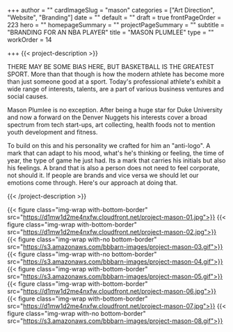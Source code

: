 +++
author = ""
cardImageSlug = "mason"
categories = ["Art Direction", "Website", "Branding"]
date = ""
default = ""
draft = true
frontPageOrder = 223
hero = ""
homepageSummary = ""
projectPageSummary = ""
subtitle = "BRANDING FOR AN NBA PLAYER"
title = "MASON PLUMLEE"
type = ""
workOrder = 14

+++
{{< project-description >}} <p>THERE MAY BE SOME BIAS HERE, BUT BASKETBALL IS THE GREATEST SPORT. More than that though is how the modern athlete has become more than just someone good at a sport. Today's professional athlete's exhibit a wide range of interests, talents, are a part of various business ventures and social causes.<p></p>Mason Plumlee is no exception. After being a huge star for Duke University and now a forward on the Denver Nuggets his interests cover a broad spectrum from tech start-ups, art collecting, health foods not to mention youth development and fitness.<p></p>To build on this and his personality we crafted for him an "anti-logo". A mark that can adapt to his mood, what's he's thinking or feeling, the time of year, the type of game he just had. Its a mark that carries his initials but also his feelings. A brand that is also a person does not need to feel corporate, not should it. If people are brands and vice versa we should let our emotions come through. Here's our approach at doing that.</p> {{< /project-description >}}

<div class="project-item">

{{< figure class="img-wrap with-bottom-border" src="https://d1mw1d2me4nxfw.cloudfront.net/project-mason-01.jpg">}}
{{< figure class="img-wrap with-bottom-border" src="https://d1mw1d2me4nxfw.cloudfront.net/project-mason-02.jpg">}}
{{< figure class="img-wrap with-no bottom-border" src="https://s3.amazonaws.com/bbbarn-images/project-mason-03.gif">}}
{{< figure class="img-wrap with-no bottom-border" src="https://s3.amazonaws.com/bbbarn-images/project-mason-04.gif">}}
{{< figure class="img-wrap with-bottom-border" src="https://s3.amazonaws.com/bbbarn-images/project-mason-05.gif">}}
{{< figure class="img-wrap with-bottom-border" src="https://d1mw1d2me4nxfw.cloudfront.net/project-mason-06.jpg">}}
{{< figure class="img-wrap with-bottom-border" src="https://d1mw1d2me4nxfw.cloudfront.net/project-mason-07.jpg">}}
{{< figure class="img-wrap with-no bottom-border" src="https://s3.amazonaws.com/bbbarn-images/project-mason-08.gif">}}
